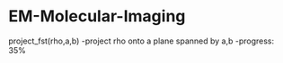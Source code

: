 # EM-Molecular-Imaging


project_fst(rho,a,b)
  -project rho onto a plane spanned by a,b
  -progress: 35%
  
